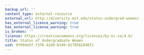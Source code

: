 ```yaml
---
backup_url: ''
content_type: external-resource
external_url: http://diversity.mit.edu/status-undergrad-women/
has_external_licence_warning: true
has_external_license_warning: true
is_broken: ''
license: https://creativecommons.org/licenses/by-nc-sa/4.0/
title: Status of Undergraduate Women
uid: 0f09da5f-f3f6-4249-b349-0179562848f1
---
```

